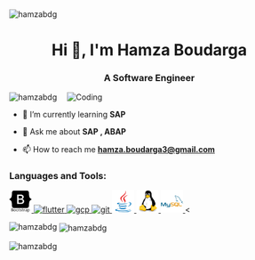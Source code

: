 <img align="center" width="1000" src="https://i.pinimg.com/originals/81/17/8b/81178b47a8598f0c81c4799f2cdd4057.gif" alt="hamzabdg" />
<h1 align="center">Hi 👋, I'm Hamza Boudarga</h1>
<h3 align="center">A Software Engineer</h3>
<img align="right" alt="Coding" width="400" src="https://cdn.dribbble.com/users/1803678/screenshots/3652824/media/d3b02b8c47ea791aebf0a53631428f94.gif">


<p align="left"> <img src="https://komarev.com/ghpvc/?username=hamzabdg&label=Profile%20views&color=0e75b6&style=flat" alt="hamzabdg" /> </p>


- 🌱 I’m currently learning **SAP**

- 💬 Ask me about **SAP , ABAP**

- 📫 How to reach me **hamza.boudarga3@gmail.com**




<h3 align="left">Languages and Tools:</h3>
<p align="left"> </a> <a href="https://angular.io" target="_blank" rel="noreferrer">  </a> <a href="https://getbootstrap.com" target="_blank" rel="noreferrer"> <img src="https://raw.githubusercontent.com/devicons/devicon/master/icons/bootstrap/bootstrap-plain-wordmark.svg" alt="bootstrap" width="40" height="40"/> </a> <a href="https://flutter.dev" target="_blank" rel="noreferrer"> <img src="https://www.vectorlogo.zone/logos/flutterio/flutterio-icon.svg" alt="flutter" width="40" height="40"/> </a> <a href="https://cloud.google.com" target="_blank" rel="noreferrer"> <img src="https://www.vectorlogo.zone/logos/google_cloud/google_cloud-icon.svg" alt="gcp" width="40" height="40"/> </a> <a href="https://git-scm.com/" target="_blank" rel="noreferrer"> <img src="https://www.vectorlogo.zone/logos/git-scm/git-scm-icon.svg" alt="git" width="40" height="40"/> </a>  </a> <a href="https://www.java.com" target="_blank" rel="noreferrer"> <img src="https://raw.githubusercontent.com/devicons/devicon/master/icons/java/java-original.svg" alt="java" width="40" height="40"/> </a> <a href="https://www.linux.org/" target="_blank" rel="noreferrer"> <img src="https://raw.githubusercontent.com/devicons/devicon/master/icons/linux/linux-original.svg" alt="linux" width="40" height="40"/> </a>  <a href="https://www.mysql.com/" target="_blank" rel="noreferrer"> <img src="https://raw.githubusercontent.com/devicons/devicon/master/icons/mysql/mysql-original-wordmark.svg" alt="mysql" width="40" height="40"/> </a> < </p>

<p><img align="left" src="https://github-readme-stats.vercel.app/api/top-langs?username=hamzabdg&show_icons=true&locale=en&layout=compact&theme=tokyonight" alt="hamzabdg" /></p>

<p>&nbsp;<img align="center" src="https://github-readme-stats.vercel.app/api?username=hamzabdg&show_icons=true&locale=en&theme=tokyonight" alt="hamzabdg" /></p>

<p><img align="center" src="https://github-readme-streak-stats.herokuapp.com/?user=hamzabdg&&theme=tokyonight" alt="hamzabdg" /></p>

